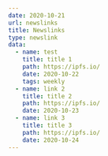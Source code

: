 ```yaml
---
date: 2020-10-21
url: newslinks
title: Newslinks
type: newslink
data:
  - name: test
    title: title 1
    path: https://ipfs.io/
    date: 2020-10-22
    tags: weekly
  - name: link 2
    title: title 2
    path: https://ipfs.io/
    date: 2020-10-23
  - name: link 3
    title: title 3
    path: https://ipfs.io/
    date: 2020-10-24
---
```

